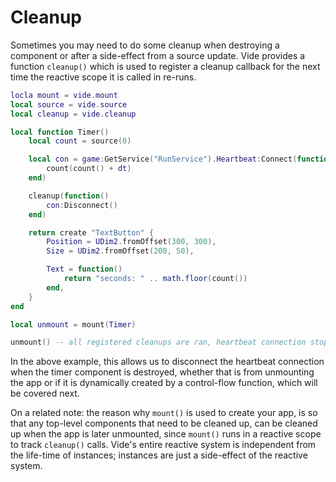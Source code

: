 # Cleanup

Sometimes you may need to do some cleanup when destroying a component or after
a side-effect from a source update. Vide provides a function `cleanup()` which
is used to register a cleanup callback for the next time the reactive scope
it is called in re-runs.

```lua
locla mount = vide.mount
local source = vide.source
local cleanup = vide.cleanup

local function Timer()
    local count = source(0)

    local con = game:GetService("RunService").Heartbeat:Connect(function(dt)
        count(count() + dt)
    end)

    cleanup(function()
        con:Disconnect()
    end)

    return create "TextButton" {
        Position = UDim2.fromOffset(300, 300),
        Size = UDim2.fromOffset(200, 50),

        Text = function()
            return "seconds: " .. math.floor(count())
        end,
    }
end

local unmount = mount(Timer)

unmount() -- all registered cleanups are ran, heartbeat connection stopped
```

In the above example, this allows us to disconnect the heartbeat connection
when the timer component is destroyed, whether that is from unmounting the app
or if it is dynamically created by a control-flow function, which will be
covered next.

On a related note: the reason why `mount()` is used to create your app, is so
that any top-level components that need to be cleaned up, can be cleaned up
when the app is later unmounted, since `mount()` runs in a reactive scope to
track `cleanup()` calls. Vide's entire reactive system is independent from the
life-time of instances; instances are just a side-effect of the reactive system.
